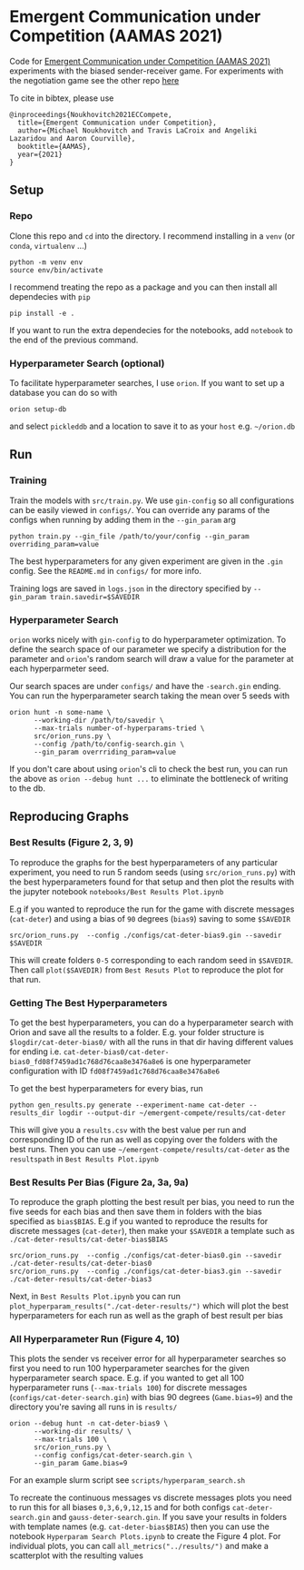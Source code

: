 # Emergent Communication under Competition (AAMAS 2021)

Code for [Emergent Communication under Competition (AAMAS 2021)](https://arxiv.org/abs/2101.10276) experiments with the biased sender-receiver game. For experiments with the negotiation game see the other repo [here](https://github.com/mnoukhov/ecn)


To cite in bibtex, please use 
```
@inproceedings{Noukhovitch2021ECCompete,
  title={Emergent Communication under Competition},
  author={Michael Noukhovitch and Travis LaCroix and Angeliki Lazaridou and Aaron Courville},
  booktitle={AAMAS},
  year={2021}
}
```

## Setup
### Repo
Clone this repo and `cd` into the directory. I recommend installing in a `venv` (or `conda`, `virtualenv` ...)

```
python -m venv env
source env/bin/activate
```

I recommend treating the repo as a package and you can then install all dependecies with `pip`

```
pip install -e .
```

If you want to run the extra dependecies for the notebooks, add `notebook` to the end of the previous command.

### Hyperparameter Search (optional)
To facilitate hyperparameter searches, I use `orion`. If you want to set up a database you can do so with
```
orion setup-db

```

and select `pickleddb` and a location to save it to as your `host` e.g. `~/orion.db`

## Run
### Training
Train the models with `src/train.py`. We use `gin-config` so all configurations can be easily viewed in `configs/`. You can override any params of the configs when running by adding them in the `--gin_param` arg

`python train.py --gin_file /path/to/your/config --gin_param overriding_param=value`

The best hyperparameters for any given experiment are given in the `.gin` config. See the `README.md` in `configs/` for more info.

Training logs are saved in `logs.json` in the directory specified by `--gin_param train.savedir=$SAVEDIR`

### Hyperparameter Search

`orion` works nicely with `gin-config` to do hyperparameter optimization. To define the search space of our parameter we specify a distribution for the parameter and `orion`'s random search will draw a value for the parameter at each hyperparmeter seed.

Our search spaces are under `configs/` and have the `-search.gin` ending. You can run the hyperparameter search taking the mean over 5 seeds with

```
orion hunt -n some-name \
      --working-dir /path/to/savedir \
      --max-trials number-of-hyperparams-tried \
      src/orion_runs.py \
      --config /path/to/config-search.gin \
      --gin_param overrriding_param=value
```

If you don't care about using `orion`'s cli to check the best run, you can run the above as `orion --debug hunt ...` to eliminate the bottleneck of writing to the db.

## Reproducing Graphs

### Best Results (Figure 2, 3, 9)
To reproduce the graphs for the best hyperparameters of any particular experiment, you need to run 5 random seeds (using `src/orion_runs.py`) with the best hyperparameters found for that setup and then plot the results with the jupyter notebook `notebooks/Best Results Plot.ipynb`

E.g if you wanted to reproduce the run for the game with discrete messages (`cat-deter`) and using a bias of `90` degrees (`bias9`) saving to some `$SAVEDIR`

```
src/orion_runs.py  --config ./configs/cat-deter-bias9.gin --savedir $SAVEDIR
```

This will create folders `0-5` corresponding to each random seed in `$SAVEDIR`. Then call `plot($SAVEDIR)` from `Best Resuts Plot` to reproduce the plot for that run.

### Getting The Best Hyperparameters
To get the best hyperparameters, you can do a hyperparameter search with Orion and save all the results to a folder. E.g. your folder structure is `$logdir/cat-deter-bias0/` with all the runs in that dir having different values for ending i.e. `cat-deter-bias0/cat-deter-bias0_fd08f7459ad1c768d76caa8e3476a8e6` is one hyperparameter configuration with ID `fd08f7459ad1c768d76caa8e3476a8e6`

To get the best hyperparameters for every bias, run
```
python gen_results.py generate --experiment-name cat-deter --results_dir logdir --output-dir ~/emergent-compete/results/cat-deter
```

This will give you a `results.csv` with the best value per run and corresponding ID of the run as well as copying over the folders with the best runs. Then you can use `~/emergent-compete/results/cat-deter` as the `resultspath` in `Best Results Plot.ipynb`

### Best Results Per Bias (Figure 2a, 3a, 9a)

To reproduce the graph plotting the best result per bias, you need to run the five seeds for each bias and then save them in folders with the bias specified as `bias$BIAS`.
E.g if you wanted to reproduce the results for discrete messages (`cat-deter`), then make your `$SAVEDIR` a template such as `./cat-deter-results/cat-deter-bias$BIAS`

```
src/orion_runs.py  --config ./configs/cat-deter-bias0.gin --savedir ./cat-deter-results/cat-deter-bias0
src/orion_runs.py  --config ./configs/cat-deter-bias3.gin --savedir ./cat-deter-results/cat-deter-bias3
```

Next, in `Best Results Plot.ipynb` you can run `plot_hyperparam_results("./cat-deter-results/")` which will plot the best hyperparameters for each run as well as the graph of best result per bias

### All Hyperparameter Run (Figure 4, 10)

This plots the sender vs receiver error for all hyperparameter searches so first you need to run 100 hyperparameter searches for the given hyperparameter search space.
E.g. if you wanted to get all 100 hyperparameter runs (`--max-trials 100`) for discrete messages (`configs/cat-deter-search.gin`) with bias 90 degrees (`Game.bias=9`) and the directory you're saving all runs in is `results/`

```
orion --debug hunt -n cat-deter-bias9 \
      --working-dir results/ \
      --max-trials 100 \
      src/orion_runs.py \
      --config configs/cat-deter-search.gin \
      --gin_param Game.bias=9
```

For an example slurm script see `scripts/hyperparam_search.sh`


To recreate the continuous messages vs discrete messages plots you need to run this for all biases `0,3,6,9,12,15` and for both configs `cat-deter-search.gin` and `gauss-deter-search.gin`.
If you save your results in folders with template names (e.g. `cat-deter-bias$BIAS`) then you can use the notebook `Hyperparam Search Plots.ipynb` to create the Figure 4 plot.
For individual plots, you can call `all_metrics("../results/")` and make a scatterplot with the resulting values
